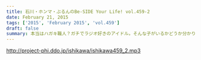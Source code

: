 ```yaml
---
title: 石川・ホンマ・ぶるんのBe-SIDE Your Life! vol.459-2
date: February 21, 2015
tags: ['2015', 'February 2015', 'vol.459']
draft: false
summary: 本当はハガキ職人？ガチでラジオ好きのアイドル。そんな子がいるかどうか分かりませんが、もしいたら教えてください。また、このビーサイすら愛するアイドルの方、ご連絡ください。NANJO
---
```


http://project-phi.ddo.jp/ishikawa/ishikawa459_2.mp3